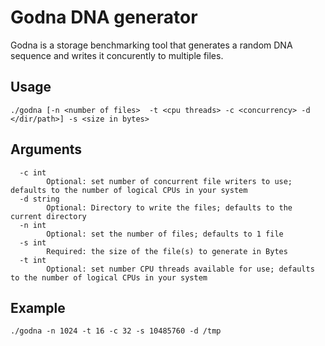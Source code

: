 # Godna DNA generator

Godna is a storage benchmarking tool that generates a random DNA sequence and writes it concurently to multiple files.  

## Usage

```
./godna [-n <number of files>  -t <cpu threads> -c <concurrency> -d </dir/path>] -s <size in bytes>
```

## Arguments

```
  -c int
    	Optional: set number of concurrent file writers to use; defaults to the number of logical CPUs in your system
  -d string
    	Optional: Directory to write the files; defaults to the current directory
  -n int
    	Optional: set the number of files; defaults to 1 file 
  -s int
    	Required: the size of the file(s) to generate in Bytes
  -t int
    	Optional: set number CPU threads available for use; defaults to the number of logical CPUs in your system
```

## Example

```
./godna -n 1024 -t 16 -c 32 -s 10485760 -d /tmp
```
